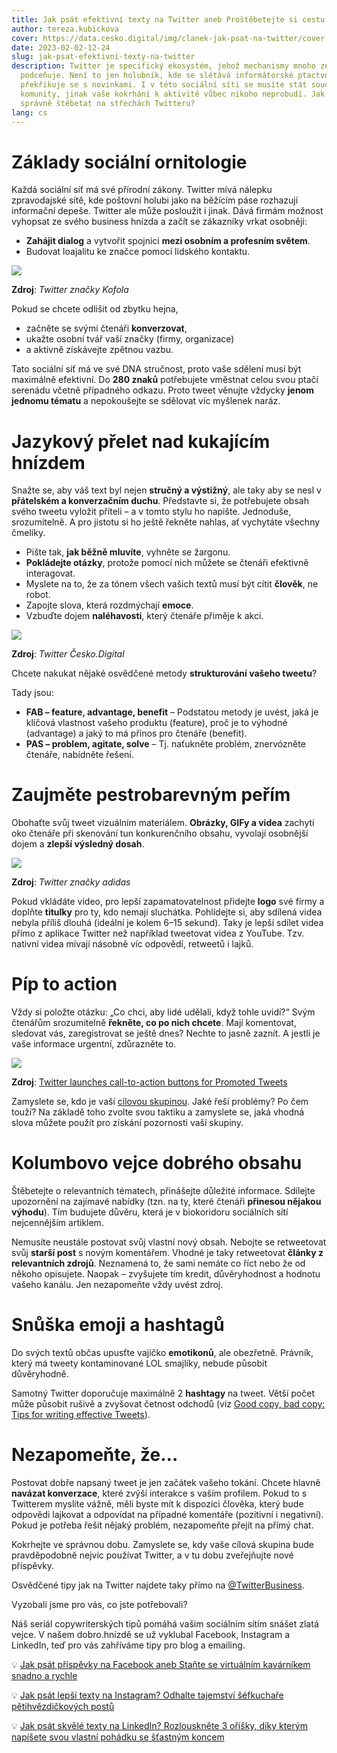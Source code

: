 ```yaml
---
title: Jak psát efektivní texty na Twitter aneb Proštěbetejte si cestu k úspěchu
author: tereza.kubickova
cover: https://data.cesko.digital/img/clanek-jak-psat-na-twitter/cover.png
date: 2023-02-02-12-24
slug: jak-psat-efektivni-texty-na-twitter
description: Twitter je specifický ekosystém, jehož mechanismy mnoho značek
  podceňuje. Není to jen holubník, kde se slétává informátorské ptactvo a
  překřikuje se s novinkami. I v této sociální síti se musíte stát součástí
  komunity, jinak vaše kokrhání k aktivitě vůbec nikoho neprobudí. Jak tedy
  správně štěbetat na střechách Twitteru?
lang: cs
---
```

# Základy sociální ornitologie

Každá sociální síť má své přírodní zákony. Twitter mívá nálepku zpravodajské sítě, kde poštovní holubi jako na běžícím páse rozhazují informační depeše. Twitter ale může posloužit i jinak. Dává firmám možnost vyhopsat ze svého business hnízda a začít se zákazníky vrkat osobněji:

* **Zahájit dialog** a vytvořit spojnici **mezi osobním a profesním světem**.
* Budovat loajalitu ke značce pomocí lidského kontaktu.

![](https://data.cesko.digital/img/clanek-jak-psat-na-twitter/1.png)

**Zdroj**: *Twitter značky Kofola*

Pokud se chcete odlišit od zbytku hejna, 

* začněte se svými čtenáři **konverzovat**,
* ukažte osobní tvář vaší značky (firmy, organizace) 
* a aktivně získávejte zpětnou vazbu.

Tato sociální síť má ve své DNA stručnost, proto vaše sdělení musí být maximálně efektivní. Do **280 znaků** potřebujete vměstnat celou svou ptačí serenádu včetně případného odkazu. Proto tweet věnujte vždycky **jenom jednomu tématu** a nepokoušejte se sdělovat víc myšlenek naráz.

# Jazykový přelet nad kukajícím hnízdem

Snažte se, aby váš text byl nejen **stručný a výstižný**, ale taky aby se nesl v **přátelském a konverzačním duchu**. Představte si, že potřebujete obsah svého tweetu vyložit příteli – a v tomto stylu ho napište. Jednoduše, srozumitelně. A pro jistotu si ho ještě řekněte nahlas, ať vychytáte všechny čmelíky.

* Pište tak, **jak běžně mluvíte**, vyhněte se žargonu.
* **Pokládejte otázky**, protože pomocí nich můžete se čtenáři efektivně interagovat.
* Myslete na to, že za tónem všech vašich textů musí být cítit **člověk**, ne robot.
* Zapojte slova, která rozdmýchají **emoce**.
* Vzbuďte dojem **naléhavosti**, který čtenáře přiměje k akci.

![](https://data.cesko.digital/img/clanek-jak-psat-na-twitter/2.png)

**Zdroj**: *Twitter Česko.Digital*

Chcete nakukat nějaké osvědčené metody **strukturování vašeho tweetu**? 

Tady jsou:

* **FAB – feature, advantage, benefit** – Podstatou metody je uvést, jaká je klíčová vlastnost vašeho produktu (feature), proč je to výhodné (advantage) a jaký to má přínos pro čtenáře (benefit).
* **PAS – problem, agitate, solve** – Tj. naťukněte problém, znervózněte čtenáře, nabídněte řešení.

# Zaujměte pestrobarevným peřím

Obohaťte svůj tweet vizuálním materiálem. **Obrázky, GIFy a videa** zachytí oko čtenáře při skenování tun konkurenčního obsahu, vyvolají osobnější dojem a **zlepší výsledný dosah**. 

![](https://data.cesko.digital/img/clanek-jak-psat-na-twitter/3.png)

**Zdroj**: *Twitter značky adidas*

Pokud vkládáte video, pro lepší zapamatovatelnost přidejte **logo** své firmy a doplňte **titulky** pro ty, kdo nemají sluchátka. Pohlídejte si, aby sdílená videa nebyla příliš dlouhá (ideální je kolem 6–15 sekund). Taky je lepší sdílet videa přímo z aplikace Twitter než například tweetovat videa z YouTube. Tzv. nativní videa mívají násobně víc odpovědí, retweetů i lajků.

# Píp to action

Vždy si položte otázku: „Co chci, aby lidé udělali, když tohle uvidí?“ Svým čtenářům srozumitelně **řekněte, co po nich chcete**. Mají komentovat, sledovat vás, zaregistrovat se ještě dnes? Nechte to jasně zaznít. A jestli je vaše informace urgentní, zdůrazněte to. 

![](https://data.cesko.digital/img/clanek-jak-psat-na-twitter/4.png)

**Zdroj**: [Twitter launches call-to-action buttons for Promoted Tweets](https://www.b2bnn.com/2016/01/twitter-launches-call-to-action-buttons-for-promoted-tweets/)

Zamyslete se, kdo je vaší [cílovou skupinou](https://www.evisions.cz/blog-2020-05-20-cilova-skupina-a-persony-aneb-znate-sveho-zakaznika/). Jaké řeší problémy? Po čem touží? Na základě toho zvolte svou taktiku a zamyslete se, jaká vhodná slova můžete použít pro získání pozornosti vaší skupiny.

# Kolumbovo vejce dobrého obsahu

Štěbetejte o relevantních tématech, přinášejte důležité informace. Sdílejte upozornění na zajímavé nabídky (tzn. na ty, které čtenáři **přinesou nějakou výhodu**). Tím budujete důvěru, která je v biokoridoru sociálních sítí nejcennějším artiklem.

Nemusíte neustále postovat svůj vlastní nový obsah. Nebojte se retweetovat svůj **starší post** s novým komentářem. Vhodné je taky retweetovat **články z relevantních zdrojů**. Neznamená to, že sami nemáte co říct nebo že od někoho opisujete. Naopak – zvyšujete tím kredit, důvěryhodnost a hodnotu vašeho kanálu. Jen nezapomeňte vždy uvést zdroj.

# Snůška emoji a hashtagů

Do svých textů občas upusťte vajíčko **emotikonů**, ale obezřetně. Právník, který má tweety kontaminované LOL smajlíky, nebude působit důvěryhodně.

Samotný Twitter doporučuje maximálně 2 **hashtagy** na tweet. Větší počet může působit rušivě a zvyšovat četnost odchodů (viz [Good copy, bad copy: Tips for writing effective Tweets](https://business.twitter.com/en/blog/good-copy-tips-writing-effective-tweets.html)).

# Nezapomeňte, že…

Postovat dobře napsaný tweet je jen začátek vašeho tokání. Chcete hlavně **navázat konverzace**, které zvýší interakce s vaším profilem. Pokud to s Twitterem myslíte vážně, měli byste mít k dispozici člověka, který bude odpovědi lajkovat a odpovídat na případné komentáře (pozitivní i negativní). Pokud je potřeba řešit nějaký problém, nezapomeňte přejít na přímý chat.

Kokrhejte ve správnou dobu. Zamyslete se, kdy vaše cílová skupina bude pravděpodobně nejvíc používat Twitter, a v tu dobu zveřejňujte nové příspěvky.

Osvědčené tipy jak na Twitter najdete taky přímo na [@TwitterBusiness](https://twitter.com/TwitterBusiness). 

Vyzobali jsme pro vás, co jste potřebovali?

Náš seriál copywriterských tipů pomáhá vašim sociálním sítím snášet zlatá vejce. V našem dobro.hnízdě se už vyklubal Facebook, Instagram a LinkedIn, teď pro vás zahříváme tipy pro blog a emailing.

💡 [Jak psát příspěvky na Facebook aneb Staňte se virtuálním kavárníkem snadno a rychle](https://blog.cesko.digital/2022/05/jak-psat-prispevky-na-facebook)

💡 [Jak psát lepší texty na Instagram? Odhalte tajemství šéfkuchaře pětihvězdičkových postů](https://blog.cesko.digital/2022/09/jak-psat-lepsi-posty-na-instagram)

💡 [Jak psát skvělé texty na LinkedIn? Rozlouskněte 3 oříšky, díky kterým napíšete svou vlastní pohádku se šťastným koncem](https://blog.cesko.digital/2022/11/jak-psat-texty-na-linkedin)
